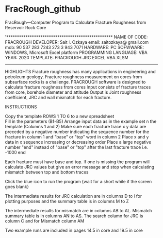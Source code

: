 # FracRough_github
 FracRough—Computer Program to Calculate Fracture Roughness from Reservoir Rock Core
 

'**************************************************
NAME OF CODE:			FRACROUGH
DEVELOPER:				Sait I. Ozkaya
email: 				saitozkaya@ gmail.com
mob: 				90 537 283 7243
273 3 943 7071
HARDWARE:				PC
SOFWWARE:				WINDOWS, Microsoft Excel platform
PROGRAMMING LANGUAGE:		VBA
YEAR:					2020
TEMPLATE:				FRACROUGH JRC EXCEL VBA.XLSM
****************************************************
HIGHLIGHTS
Fracture roughness has many applications in engineering and petroleum geology.
Fracture roughness measurement on cores from subsurface rocks is a challenge.
FRACROUGH software is designed to calculate fracture roughness from cores
Input consists of fracture traces from core, borehole diameter and attitude
Output is Joint roughness coefficient, JRC and wall mismatch for each fracture.

INSTRUCTIONS

Copy the template ROWS 1 TO 6 to a new spreadsheet	
Fill in the parameters (B1-B5)
Arrange input data as in the example set n the template (Columns 1 and 2)
Make sure each fracture trace x y data are preceded by a negative number indicating the sequence number for the fracture in column 1 and  "base" or "top" word in column 2
Place x and y data in x sequence increasing or decreasing order	
Place a large negative number "end" instead of "base" or "top" after the last fracture trace i.e. -1000 end

Each fracture must have base and top. If one is missing the program will calculate JRC values but give an error message and stop when calculating mismatch between top and bottom traces

Click the blue icon to run the program {wait for a short while if the screen goes blank}

The intermediate results for JRC calculation are in columns D to I for plotting purposes and the summary table is in columns M to Z

The intermediate results for mismatch are in columns AB to AL. Mismatch summary table is in columns AN to AS. The search column for JRC is column C and for Mismatch column AM

Two example runs are included in pages 14.5 in core and 19.5 in core
